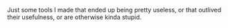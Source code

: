 Just some tools I made that ended up being pretty useless, or that outlived their usefulness, or are otherwise kinda stupid.
